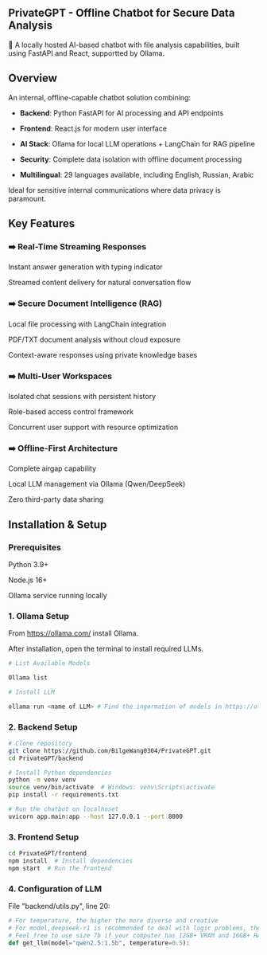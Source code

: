 ## PrivateGPT - Offline Chatbot for Secure Data Analysis

🚀 A locally hosted AI-based chatbot with file analysis capabilities, built using FastAPI and React, supportted by Ollama.


## Overview

An internal, offline-capable chatbot solution combining:

- **Backend**: Python FastAPI for AI processing and API endpoints

- **Frontend**: React.js for modern user interface

- **AI Stack**: Ollama for local LLM operations + LangChain for RAG pipeline

- **Security**: Complete data isolation with offline document processing

- **Multilingual**: 29 languages available, including English, Russian, Arabic

Ideal for sensitive internal communications where data privacy is paramount.

## Key Features

### ➡️ Real-Time Streaming Responses

Instant answer generation with typing indicator

Streamed content delivery for natural conversation flow

### ➡️ Secure Document Intelligence (RAG)

Local file processing with LangChain integration

PDF/TXT document analysis without cloud exposure

Context-aware responses using private knowledge bases

### ➡️ Multi-User Workspaces

Isolated chat sessions with persistent history

Role-based access control framework

Concurrent user support with resource optimization

### ➡️ Offline-First Architecture

Complete airgap capability

Local LLM management via Ollama (Qwen/DeepSeek)

Zero third-party data sharing

## Installation & Setup

### Prerequisites

Python 3.9+

Node.js 16+

Ollama service running locally

### 1. Ollama Setup

From https://ollama.com/ install Ollama.

After installation, open the terminal to install required LLMs.

```bash
# List Available Models

Ollama list

# Install LLM

ollama run <name of LLM> # Find the ingormation of models in https://ollama.com/search
```

### 2. Backend Setup
```bash
# Clone repository
git clone https://github.com/BilgeWang0304/PrivateGPT.git
cd PrivateGPT/backend

# Install Python dependencies
python -m venv venv
source venv/bin/activate  # Windows: venv\Scripts\activate
pip install -r requirements.txt

# Run the chatbot on localhoset
uvicorn app.main:app --host 127.0.0.1 --port 8000
```

### 3. Frontend Setup

```bash
cd PrivateGPT/frontend
npm install  # Install dependencies
npm start  # Run the frontend
```

### 4. Configuration of LLM

File "backend/utils.py", line 20: 

```python
# For temperature, the higher the more diverse and creative
# For model,deepseek-r1 is recommended to deal with logic problems, the "Think Phase" shows the processes of generating responses. If you want text analysis, qwen2.5 is recommended.
# Feel free to use size 7b if your computer has 12GB+ VRAM and 16GB+ RAM
def get_llm(model="qwen2.5:1.5b", temperature=0.5):
```
